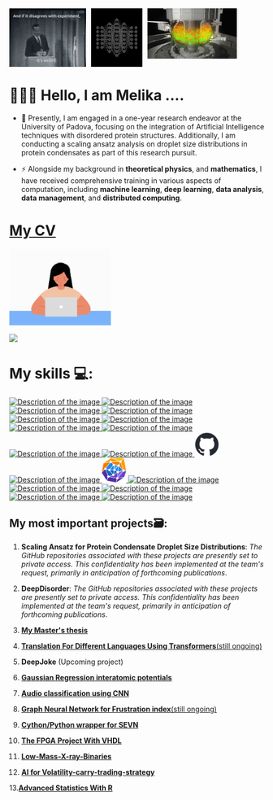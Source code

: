 <div style="display: flex; flex-direction: row;">
    <img src="experiment-science.gif" width="30%" style="margin-right: 10px;" />
    <img src="nn.gif" width="20%" style="margin-right: 10px;" />
    <img src="reactor.gif" width="35%" height="45%" style="margin-right: 20px;" />
</div>




# 💁🏻‍♀️ Hello, I am Melika ....

- 🔭 Presently, I am engaged in a one-year research endeavor at the University of Padova, focusing on the integration of Artificial Intelligence techniques with disordered protein structures. Additionally, I am conducting a scaling ansatz analysis on droplet size distributions in protein condensates as part of this research pursuit.

- ⚡ Alongside my background in **theoretical physics**, and **mathematics**, I have received comprehensive training in various aspects of computation, including **machine learning**, **deep learning**, **data analysis**, **data management**, and **distributed computing**.


# [My CV](https://github.com/Melikakmm/CV/blob/main/MelikaCV.pdf)
<a href="https://github.com/Melikakmm/CV/blob/main/MelikaCV.pdf">
    <img src="CV.gif" alt="welcome" width="200"/>
</a>




[![](https://visitcount.itsvg.in/api?id=MELIKAKMM&label=Profile%20Views&color=0&icon=0&pretty=true)](https://visitcount.itsvg.in)

# My skills 💻:


<a href="https://www.mysql.com/">
    <img src="https://upload.wikimedia.org/wikipedia/labs/8/8e/Mysql_logo.png" alt="Description of the image" style="width: 5vw; max-height: 5vh;">
</a>

<a href="https://www.docker.com/">
    <img src="https://miro.medium.com/v2/resize:fit:800/format:webp/1*OARpkeBkn_Tw3vk8H769OQ.png" alt="Description of the image" style="width: 5vw; max-height: 5vh;">
</a>

<a href="https://www.dask.org/">
    <img src="https://numfocus.org/wp-content/uploads/2019/08/Dask-Logo-300x300-1.png" alt="Description of the image" style="width: 5vw; max-height: 5vh;">
</a>

<a href="https://about.gitlab.com/">
    <img src="https://miro.medium.com/v2/resize:fit:1400/format:webp/1*YjOtv5OOEP744YTdzBxWsw.png" alt="Description of the image" style="width: 7vw; max-height: 7vh;">
</a>

<a href="https://www.tensorflow.org/">
    <img src="https://datascientest.com/en/wp-content/uploads/sites/9/2023/10/formation-tensorflow.jpg" alt="Description of the image" style="width: 7vw; max-height: 7vh;">
</a>

<a href="https://keras.io/">
    <img src="https://static.javatpoint.com/tutorial/keras/images/keras.png" alt="Description of the image" style="width: 5vw; max-height: 5vh;">
</a>

<a href="https://pytorch.org/">
    <img src="https://miro.medium.com/v2/resize:fit:1382/format:webp/1*TmPTEZkQ4kBiQqZlwVH0MQ.png" alt="Description of the image" style="width: 5vw; max-height: 5vh;">
</a>

<a href="https://www.r-project.org/">
    <img src="https://branditechture.agency/brand-logos/wp-content/uploads/wpdm-cache/R-900x0.png" alt="Description of the image" style="width: 8vw; max-height: 8vh;">
</a>

<a href="https://www.python.org/">
    <img src="https://www.python.org/static/community_logos/python-logo.png" alt="Description of the image" style="width: 7vw; max-height: 7vh;">
</a>

<a href="https://isocpp.org/">
    <img src="https://logowik.com/content/uploads/images/911_c_logo.jpg" alt="Description of the image" style="width: 6vw; max-height: 6vh;">
</a>

<a href="https://github.com/">
    <img src="github-mark.png" alt="Description of the image" style="width: 5vw; max-height: 5vh;">
</a>

<a href="https://pytorch.org/hub/huggingface_pytorch-transformers/">
    <img src="https://pytorch.org/tutorials/_images/transformer_architecture.jpg" alt="Description of the image" style="width: 5vw; max-height: 5vh;">
</a>

<a href="https://pytorch-geometric.readthedocs.io/en/latest/">
    <img src="https://raw.githubusercontent.com/pyg-team/pyg_sphinx_theme/master/pyg_sphinx_theme/static/img/pyg_logo.png" style="width: 5vw; max-height: 5vh;">
</a>

<a href="https://www.linux.it/">
    <img src="https://upload.wikimedia.org/wikipedia/commons/thumb/3/35/Tux.svg/800px-Tux.svg.png" alt="Description of the image" style="width: 5vw; max-height: 5vh;">
</a>

<a href="https://cython.readthedocs.io/en/latest/">
    <img src="https://cython.readthedocs.io/en/latest/_static/cythonlogo.png" alt="Description of the image" style="width: 5vw; max-height: 5vh;">
</a>


<a href="https://www.anaconda.com/">
    <img src="https://www.anaconda.com/wp-content/uploads/2022/12/anaconda_secondary_logo.svg" alt="Description of the image" style="width: 7vw; max-height: 7vh;">
</a>

<a href="https://code.visualstudio.com/">
    <img src="https://code.visualstudio.com/assets/images/code-stable.png" alt="Description of the image" style="width: 4vw; max-height: 4vh;">
</a>

<a href="https://jupyter.org/">
    <img src="https://jupyter.org/assets/logos/rectanglelogo-greytext-orangebody-greymoons.svg" alt="Description of the image" style="width: 6vw; max-height: 6vh;">
</a>



## My most important projects🗃️:

1. **Scaling Ansatz for Protein Condensate Droplet Size Distributions**: *The GitHub repositories associated with these projects are presently set to private access. This confidentiality has been implemented at the team's request, primarily in anticipation of forthcoming publications*.
   
2. **DeepDisorder**: *The GitHub repositories associated with these projects are presently set to private access. This confidentiality has been implemented at the team's request, primarily in anticipation of forthcoming publications*.

3. [**My Master's thesis**](https://github.com/Melikakmm/Master_Thesis/tree/main)
4. [**Translation For Different Languages Using Transformers**(still ongoing)](https://github.com/Melikakmm/NLP_Translation)
5. **DeepJoke** (Upcoming project)
6. [**Gaussian Regression interatomic potentials**](https://github.com/Melikakmm/GPR_fitting_interactive_potential)
7. [**Audio classification using CNN**](https://github.com/Melikakmm/CNN-for-sound-classification)
8. [**Graph Neural Network for Frustration index**(still ongoing)](https://github.com/Melikakmm/GNN_Frustration)
9. [**Cython/Python wrapper for SEVN**](https://github.com/Melikakmm/SEVN_PYTHON_WRAPPER)
10. [**The FPGA Project With VHDL**](https://github.com/Melikakmm/FPGA)
11. [**Low-Mass-X-ray-Binaries**](https://github.com/Melikakmm/Low-Mass-X-ray-Binaries)
12. [**AI for Volatility-carry-trading-strategy**](https://github.com/Melikakmm/Volatility-carry-trading-strategy)

13.[**Advanced Statistics With R**](https://github.com/Melikakmm/R_Projects)

